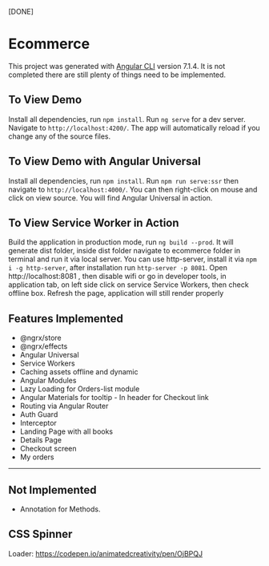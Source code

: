 [DONE]
# Ecommerce

This project was generated with [Angular CLI](https://github.com/angular/angular-cli) version 7.1.4. It is not completed there are still plenty of things need to be implemented.

## To View Demo
Install all dependencies, run `npm install`.
Run `ng serve` for a dev server. Navigate to `http://localhost:4200/`. The app will automatically reload if you change any of the source files.

## To View Demo with Angular Universal
Install all dependencies, run `npm install`. Run `npm run serve:ssr` then navigate to `http://localhost:4000/`. You can then right-click on mouse and click on view source. You will find Angular Universal in action.

## To View Service Worker in Action
Build the application in production mode, run `ng build --prod`. It will generate dist folder, inside dist folder navigate to ecommerce folder in terminal and run it via local server. You can use http-server, install it via `npm i -g http-server`, after installation run `http-server -p 8081`. Open http://localhost:8081 , then disable wifi or go in developer tools, in application tab, on left side click on service Service Workers, then check offline box. Refresh the page, application will still render properly

## Features Implemented

- @ngrx/store
- @ngrx/effects
- Angular Universal
- Service Workers
- Caching assets offline and dynamic
- Angular Modules
- Lazy Loading for Orders-list module
- Angular Materials for tooltip - In header for Checkout link
- Routing via Angular Router
- Auth Guard
- Interceptor
- Landing Page with all books
- Details Page
- Checkout screen
- My orders
---

## Not Implemented

- Annotation for Methods.

## CSS Spinner
Loader: https://codepen.io/animatedcreativity/pen/OjBPQJ